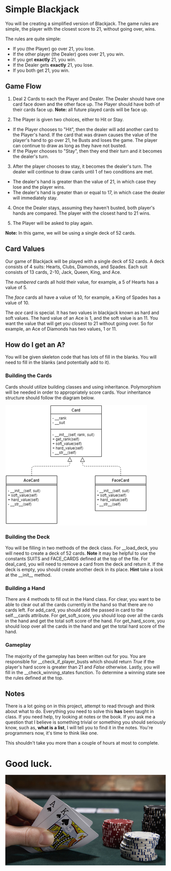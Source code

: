 # Simple Blackjack

You will be creating a simplified version of Blackjack. 
The game rules are simple, the player with the closest score to 21, without going over, wins.

The rules are quite simple:
- If you (the Player) go over 21, you lose.
- If the other player (the Dealer) goes over 21, you win.
- If you get **exactly** 21, you win.
- If the Dealer gets **exactly** 21, you lose.
- If you both get 21, you win.

## Game Flow
1. Deal 2 Cards to each the Player and Dealer. 
The Dealer should have one card face down and the other face up. 
The Player should have both of their cards face up.
**Note:** all future played cards will be face up.

2. The Player is given two choices, either to Hit or Stay.
  * If the Player chooses to "Hit", then the dealer will add another card to the Player's hand. If the card that was drawn causes the value of the player's hand to go over 21, he Busts and loses the game.
  The player can continue to draw as long as they have not busted.
  * If the Player chooses to "Stay", then they end their turn and it becomes the dealer's turn.

3. After the player chooses to stay, it becomes the dealer's turn. The dealer will continue to draw cards until 1 of two conditions are met.
  * The dealer's hand is greater than the value of 21, in which case they lose and the player wins.
  * The dealer's hand is greater than or equal to 17, in which case the dealer will immediately stay.

4. Once the Dealer stays, assuming they haven't busted, both player's hands are compared. The player with the closest hand to 21 wins.

5. The Player will be asked to play again.

**Note:** In this game, we will be using a single deck of 52 cards.

## Card Values
Our game of Blackjack will be played with a single deck of 52 cards. 
A deck consists of 4 suits: Hearts, Clubs, Diamonds, and Spades. 
Each suit consists of 13 cards, 2-10, Jack, Queen, King, and Ace.

The *numbered* cards all hold their value, for example, a 5 of Hearts has a value of 5.

The *face* cards all have a value of 10, for example, a King of Spades has a value of 10.

The *ace* card is special. It has two values in blackjack known as hard and soft values. 
The hard value of an Ace is 1, and the soft value is an 11.
You want the value that will get you closest to 21 without going over.
So for example, an Ace of Diamonds has two values, 1 or 11.

## How do I get an A?
You will be given skeleton code that has lots of fill in the blanks. You will need to fill in the blanks (and potentially add to it).

### Building the Cards
Cards should utilize building classes and using inheritance. 
Polymorphism will be needed in order to appropriately score cards.
Your inheritance structure should follow the diagram below.

![](images/card_hierarchy.png)

### Building the Deck
You will be filling in two methods of the deck class.
For __load_deck, you will need to create a deck of 52 cards. **Note** it may be helpful to use the constants SUITS and FACE_CARDS defined at the top of the file.
For deal_card, you will need to remove a card from the deck and return it.
If the deck is empty, you should create another deck in its place. **Hint** take a look at the \_\_init\_\_ method.

### Building a Hand
There are 4 methods to fill out in the Hand class.
For clear, you want to be able to clear out all the cards currently in the hand so that there are no cards left.
For add_card, you should add the passed in card to the self.__cards attribute.
For get_soft_score, you should loop over all the cards in the hand and get the total soft score of the hand.
For get_hard_score, you should loop over all the cards in the hand and get the total hard score of the hand.

### Gameplay
The majority of the gameplay has been written out for you. 
You are responsible for __check_if_player_busts which should return *True* if the player's hard score is greater than 21 and *False* otherwise.
Lastly, you will fill in the __check_winning_states function. To determine a winning state see the rules defined at the top.

## Notes
There is a lot going on in this project, attempt to read through and think about what to do.
Everything you need to solve this **has** been taught in class. If you need help, try looking at notes or the book.
If you ask me a question that I believe is something trivial or something you should seriously know, such as, __what is a list__, I will tell you to find it in the notes.
You're programmers now, it's time to think like one.

This shouldn't take you more than a couple of hours at most to complete.

# Good luck.

![](images/blackjack.jpg)